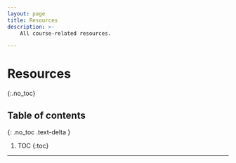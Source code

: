 ```yaml
---
layout: page
title: Resources
description: >-
    All course-related resources.

---
```


# Resources
{:.no_toc}

## Table of contents
{: .no_toc .text-delta }

1. TOC
{:toc}

---
